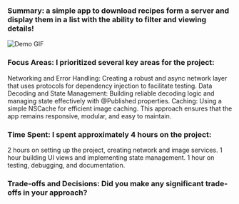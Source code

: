 ### Summary: a simple app to download recipes form a server and display them in a list with the ability to filter and viewing details!

![Demo GIF](https://media4.giphy.com/media/v1.Y2lkPTc5MGI3NjExbjZjYWdmcTcwb3dmdzQxZ3VzMGh6anFwMXc0NWc4ZXQ4bzg5bWwweCZlcD12MV9pbnRlcm5hbF9naWZfYnlfaWQmY3Q9Zw/i1vJ0B5Mgyw68B0vmm/giphy.gif)

### Focus Areas:  I prioritized several key areas for the project:

Networking and Error Handling: Creating a robust and async network layer that uses protocols for dependency injection to facilitate testing. 
Data Decoding and State Management: Building reliable decoding logic and managing state effectively with @Published properties.
Caching: Using a simple NSCache for efficient image caching.
This approach ensures that the app remains responsive, modular, and easy to maintain.

### Time Spent: I spent approximately 4 hours on the project:

2 hours on setting up the project, creating network and image services.
1 hour building UI views and implementing state management.
1 hour on testing, debugging, and documentation.

### Trade-offs and Decisions: Did you make any significant trade-offs in your approach?

